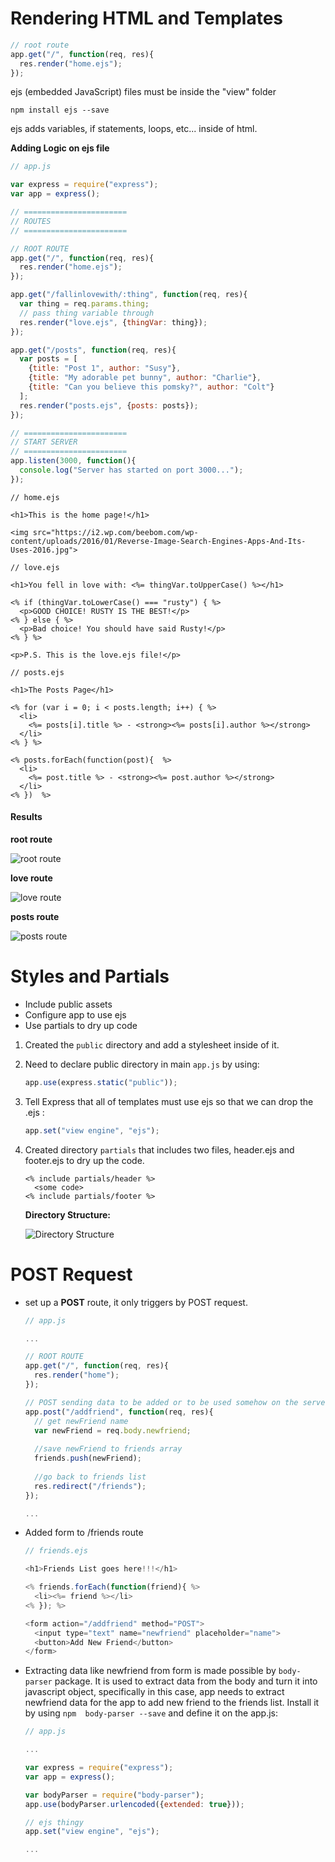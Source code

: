 # Rendering HTML and Templates



```javascript
// root route
app.get("/", function(req, res){
  res.render("home.ejs");
});
```

ejs (embedded JavaScript) files must be inside the "view" folder

`npm install ejs --save` 

ejs adds variables, if statements, loops, etc... inside of html.



**Adding Logic on ejs file** 

```javascript
// app.js

var express = require("express");
var app = express();

// =======================
// ROUTES
// =======================

// ROOT ROUTE
app.get("/", function(req, res){
  res.render("home.ejs");
});

app.get("/fallinlovewith/:thing", function(req, res){
  var thing = req.params.thing;
  // pass thing variable through
  res.render("love.ejs", {thingVar: thing});
});

app.get("/posts", function(req, res){
  var posts = [
    {title: "Post 1", author: "Susy"}, 
    {title: "My adorable pet bunny", author: "Charlie"}, 
    {title: "Can you believe this pomsky?", author: "Colt"} 
  ];
  res.render("posts.ejs", {posts: posts});
});

// =======================
// START SERVER
// =======================
app.listen(3000, function(){
  console.log("Server has started on port 3000...");
});
```



```embeddedjs
// home.ejs

<h1>This is the home page!</h1>

<img src="https://i2.wp.com/beebom.com/wp-content/uploads/2016/01/Reverse-Image-Search-Engines-Apps-And-Its-Uses-2016.jpg">
```



```embeddedjs
// love.ejs

<h1>You fell in love with: <%= thingVar.toUpperCase() %></h1>

<% if (thingVar.toLowerCase() === "rusty") { %>
  <p>GOOD CHOICE! RUSTY IS THE BEST!</p>
<% } else { %>
  <p>Bad choice! You should have said Rusty!</p>  
<% } %>

<p>P.S. This is the love.ejs file!</p>
```



```embeddedjs
// posts.ejs

<h1>The Posts Page</h1>

<% for (var i = 0; i < posts.length; i++) { %>
  <li>
    <%= posts[i].title %> - <strong><%= posts[i].author %></strong>
  </li>
<% } %>

<% posts.forEach(function(post){  %>
  <li>
    <%= post.title %> - <strong><%= post.author %></strong>
  </li>
<% })  %>
```



#### **Results** 

 **root route**

![root route](/img/s24-001.jpg)

**love route** 

![love route](/img/s24-002.jpg)

**posts route** 

![posts route](/img/s24-003.jpg)



# Styles and Partials

* Include public assets
* Configure app to use ejs
* Use partials to dry up code



1. Created the `public` directory and add a stylesheet inside of it.

2. Need to declare public directory in main `app.js`  by using:

   ```javascript
   app.use(express.static("public"));
   ```

3. Tell Express that all of templates must use ejs so that we can drop the .ejs :

   ```javascript
   app.set("view engine", "ejs");
   ```

4. Created directory `partials` that includes two files, header.ejs and footer.ejs to dry up the code.

   ```embeddedjs
   <% include partials/header %>
     <some code>
   <% include partials/footer %>
   ```

   **Directory Structure:**

   ![Directory Structure](/img/s24-004.jpg)



# POST Request



* set up a **POST** route, it only triggers by POST request.

  ```javascript
  // app.js

  ...

  // ROOT ROUTE
  app.get("/", function(req, res){
    res.render("home");
  });

  // POST sending data to be added or to be used somehow on the server side.
  app.post("/addfriend", function(req, res){
    // get newFriend name
    var newFriend = req.body.newfriend;
    
    //save newFriend to friends array
    friends.push(newFriend);
    
    //go back to friends list
    res.redirect("/friends");
  });

  ...
  ```

* Added form to /friends route

  ```javascript
  // friends.ejs

  <h1>Friends List goes here!!!</h1>

  <% friends.forEach(function(friend){ %>
    <li><%= friend %></li>
  <% }); %>

  <form action="/addfriend" method="POST">
    <input type="text" name="newfriend" placeholder="name">
    <button>Add New Friend</button>
  </form>
  ```

* Extracting data like newfriend from form is made possible by `body-parser` package. It is used to extract data from the body and turn it into javascript object, specifically in this case, app needs to extract newfriend data for the app to add new friend to the friends list. Install it by using `npm  body-parser --save`  and define it on the app.js:

  ```javascript
  // app.js

  ...

  var express = require("express");
  var app = express();

  var bodyParser = require("body-parser");
  app.use(bodyParser.urlencoded({extended: true}));

  // ejs thingy
  app.set("view engine", "ejs");

  ...
  ```









